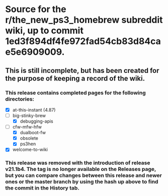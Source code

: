 # Source for the r/the_new_ps3_homebrew subreddit wiki, up to commit 1ed3f894df4fe972fad54cb83d84cae5e6909009.

## This is still incomplete, but has been created for the purpose of keeping a record of the wiki.

### This release contains completed pages for the following directories:


- [x] at-this-instant (4.87)
- [ ] big-stinky-brew
  - [x] debugging-apis
- [ ] cfw-mfw-hfw
  - [x] dualboot-fw
  - [x] obsolete
  - [x] ps3hen
- [x] welcome-to-wiki

### This release was removed with the introduction of release v21.1b4. The tag is no longer available on the Releases page, but you can compare changes between this release and newer ones or the master branch by using the hash up above to find the commit in the History tab.

